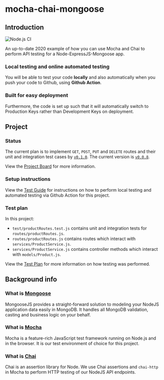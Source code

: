 # mocha-chai-mongoose

## Introduction

![Node.js CI](https://github.com/DigiPie/mocha-chai-mongoose/workflows/Node.js%20CI/badge.svg)

An up-to-date 2020 example of how you can use Mocha and Chai to perform API testing for a Node-ExpressJS-Mongoose app. 

### Local testing and online automated testing

You will be able to test your code **locally** and also automatically when you push your code to Github, using **Github Action**. 

### Built for easy deployment

Furthermore, the code is set up such that it will automatically switch to Production Keys rather than Development Keys on deployment.

## Project

### Status

The current plan is to implement `GET`, `POST`, `PUT` and `DELETE` routes and their unit and integration test cases by [`v0.1.0`](https://github.com/DigiPie/mocha-chai-mongoose/milestone/1). The current version is [`v0.0.8`](https://github.com/DigiPie/mocha-chai-mongoose/releases).

View the [Project Board](https://github.com/DigiPie/mocha-chai-mongoose/projects/1) for more information.

### Setup instructions

View the [Test Guide](TEST_GUIDE.md) for instructions on how to perform local testing and automated testing via Github Action for this project.

### Test plan

In this project:

- `test/productRoutes.test.js` contains unit and integration tests for `routes/productRoutes.js`.
- `routes/productRoutes.js` contains routes which interact with `services/ProductService.js`.
- `services/ProductService.js` contains controller methods which interact with `models/Product.js`.

View the [Test Plan](TEST_PLAN.md) for more information on how testing was performed.

## Background info

### What is [Mongoose](https://mongoosejs.com/)

MongooseJS provides a straight-forward solution to modeling your NodeJS application data easily in MongoDB. It handles all MongoDB validation, casting and business logic on your behalf.

### What is [Mocha](https://mochajs.org/)

Mocha is a feature-rich JavaScript test framework running on Node.js and in the browser. It is our test environment of choice for this project.

### What is [Chai](https://www.chaijs.com/)

Chai is an assertion library for Node. We use Chai assertions and `chai-http` in Mocha to perform HTTP testing of our NodeJS API endpoints.
